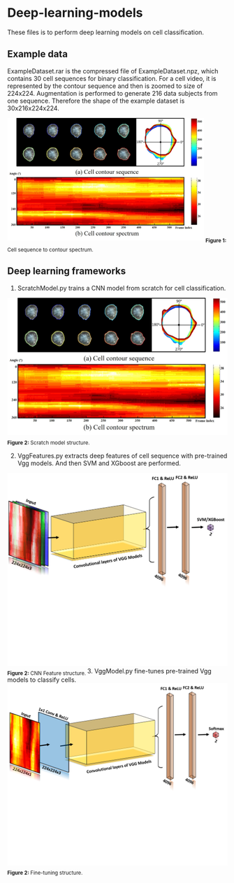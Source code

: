 # Deep-learning-models
These files is to perform deep learning models on cell classification.

## Example data
ExampleDataset.rar is the compressed file of ExampleDataset.npz, which contains 30 cell sequences for binary classification. For a cell video, it is represented by the contour sequence and then is zoomed to size of 224x224. Augmentation is performed to generate 216 data subjects from one sequence. Therefore the shape of the example dataset is 30x216x224x224.

<img alt="scratch" src="images/Sequence.png" width='450'>  
<sub><b>Figure 1: </b> Cell sequence to contour spectrum. </sub> 

## Deep learning frameworks
1. ScratchModel.py trains a CNN model from scratch for cell classification.
<img alt="scratch" src="images/Sequence.png" width='600'>  
<sub><b>Figure 2: </b> Scratch model structure. </sub> 

2. VggFeatures.py extracts deep features of cell sequence with pre-trained Vgg models. And then SVM and XGboost are performed.
<img alt="scratch" src="images/Feature.png" width='600'>  
<sub><b>Figure 2: </b> CNN Feature structure. </sub> 
3. VggModel.py fine-tunes pre-trained Vgg models to classify cells.
<img alt="scratch" src="images/VGG.png" width='600'>  
<sub><b>Figure 2: </b> Fine-tuning structure. </sub> 
